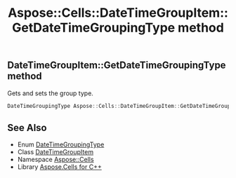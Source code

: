 ﻿---
title: Aspose::Cells::DateTimeGroupItem::GetDateTimeGroupingType method
linktitle: GetDateTimeGroupingType
second_title: Aspose.Cells for C++ API Reference
description: 'Aspose::Cells::DateTimeGroupItem::GetDateTimeGroupingType method. Gets and sets the group type in C++.'
type: docs
weight: 700
url: /cpp/aspose.cells/datetimegroupitem/getdatetimegroupingtype/
---
## DateTimeGroupItem::GetDateTimeGroupingType method


Gets and sets the group type.

```cpp
DateTimeGroupingType Aspose::Cells::DateTimeGroupItem::GetDateTimeGroupingType()
```

## See Also

* Enum [DateTimeGroupingType](../../datetimegroupingtype/)
* Class [DateTimeGroupItem](../)
* Namespace [Aspose::Cells](../../)
* Library [Aspose.Cells for C++](../../../)
